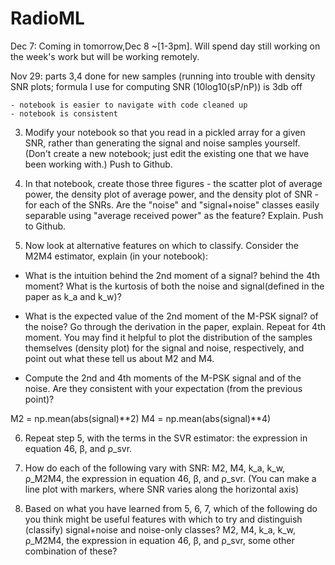 # RadioML

Dec 7: Coming in tomorrow,Dec 8 ~[1-3pm]. Will spend day still working on the week's work but will be working remotely. 

Nov 29: parts 3,4 done for new samples (running into trouble with density SNR plots;
formula I use for computing SNR (10log10(sP/nP)) is 3db off
	
	- notebook is easier to navigate with code cleaned up
	- notebook is consistent


3. Modify your notebook so that you read in a pickled array for a given SNR, rather
than generating the signal and noise samples yourself. (Don't create a new
notebook; just edit the existing one that we have been working with.) Push to
Github.

4. In that notebook, create those three figures - the scatter plot of average
power, the density plot of average power, and the density plot of SNR - for each
of the SNRs. Are the "noise" and "signal+noise" classes easily separable using
"average received power" as the feature? Explain. Push to Github.


5. Now look at alternative features on which to classify. Consider the M2M4
estimator, explain (in your notebook):

* What is the intuition behind the 2nd moment of a signal? behind the 4th
moment? What is the kurtosis of both the noise and signal(defined in the paper as k_a and k_w)?

* What is the expected value of the 2nd moment of the M-PSK signal? of the
noise? Go through the derivation in the paper, explain. Repeat for 4th
moment. You may find it helpful to plot the distribution of the samples
themselves (density plot) for the signal and noise, respectively, and
point out what these tell us about M2 and M4.

* Compute the 2nd and 4th moments of the M-PSK signal and of the
noise. Are they consistent with your expectation (from the previous
point)? 


M2 = np.mean(abs(signal)**2)
M4 = np.mean(abs(signal)**4)


6. Repeat step 5, with the terms in the SVR estimator: the expression in equation
46, β, and ρ_svr.

7. How do each of the following vary with SNR: M2, M4, k_a, k_w, ρ_M2M4, the
expression in equation 46, β, and ρ_svr. (You can make a line plot with markers,
where SNR varies along the horizontal axis)

8. Based on what you have learned from 5, 6, 7, which of the following do you think
might be useful features with which to try and distinguish (classify)
signal+noise and noise-only classes? M2, M4, k_a, k_w, ρ_M2M4, the expression in
equation 46, β, and ρ_svr, some other combination of these?
